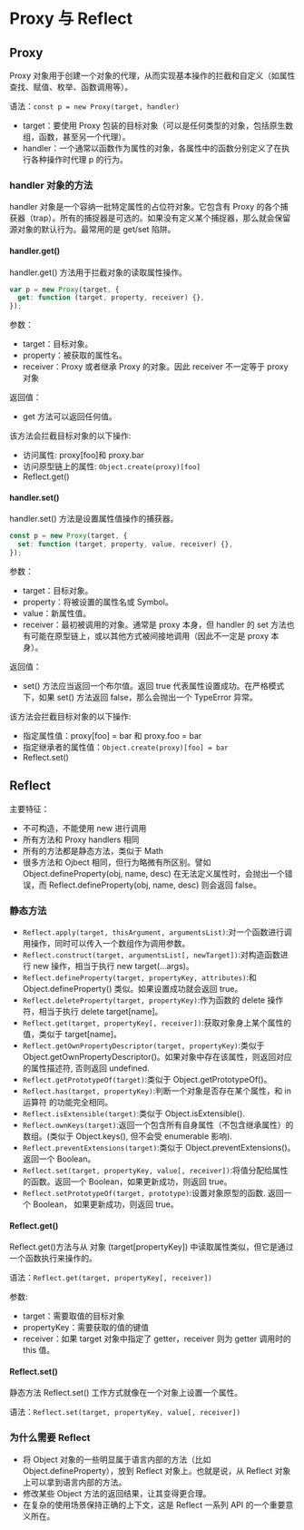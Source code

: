 # Proxy 与 Reflect

## Proxy

Proxy 对象用于创建一个对象的代理，从而实现基本操作的拦截和自定义（如属性查找、赋值、枚举、函数调用等）。

语法：`const p = new Proxy(target, handler)`

- target：要使用 Proxy 包装的目标对象（可以是任何类型的对象，包括原生数组，函数，甚至另一个代理）。
- handler：一个通常以函数作为属性的对象，各属性中的函数分别定义了在执行各种操作时代理 p 的行为。

### handler 对象的方法

handler 对象是一个容纳一批特定属性的占位符对象。它包含有 Proxy 的各个捕获器（trap）。所有的捕捉器是可选的。如果没有定义某个捕捉器，那么就会保留源对象的默认行为。最常用的是 get/set 陷阱。

#### handler.get()

handler.get() 方法用于拦截对象的读取属性操作。

```js
var p = new Proxy(target, {
  get: function (target, property, receiver) {},
});
```

参数：

- target：目标对象。
- property：被获取的属性名。
- receiver：Proxy 或者继承 Proxy 的对象。因此 receiver 不一定等于 proxy 对象

返回值：

- get 方法可以返回任何值。

该方法会拦截目标对象的以下操作:

- 访问属性: proxy[foo]和 proxy.bar
- 访问原型链上的属性: `Object.create(proxy)[foo]`
- Reflect.get()

#### handler.set()

handler.set() 方法是设置属性值操作的捕获器。

```js
const p = new Proxy(target, {
  set: function (target, property, value, receiver) {},
});
```

参数：

- target：目标对象。
- property：将被设置的属性名或 Symbol。
- value：新属性值。
- receiver：最初被调用的对象。通常是 proxy 本身，但 handler 的 set 方法也有可能在原型链上，或以其他方式被间接地调用（因此不一定是 proxy 本身）。

返回值：

- set() 方法应当返回一个布尔值。返回 true 代表属性设置成功。在严格模式下，如果 set() 方法返回 false，那么会抛出一个 TypeError 异常。

该方法会拦截目标对象的以下操作:

- 指定属性值：proxy[foo] = bar 和 proxy.foo = bar
- 指定继承者的属性值：`Object.create(proxy)[foo] = bar`
- Reflect.set()

## Reflect

主要特征：

- 不可构造，不能使用 new 进行调用
- 所有方法和 Proxy handlers 相同
- 所有的方法都是静态方法，类似于 Math
- 很多方法和 Ojbect 相同，但行为略微有所区别。譬如 Object.defineProperty(obj, name, desc) 在无法定义属性时，会抛出一个错误，而 Reflect.defineProperty(obj, name, desc) 则会返回 false。

### 静态方法

- `Reflect.apply(target, thisArgument, argumentsList)`:对一个函数进行调用操作，同时可以传入一个数组作为调用参数。
- `Reflect.construct(target, argumentsList[, newTarget])`:对构造函数进行 new 操作，相当于执行 new target(...args)。
- `Reflect.defineProperty(target, propertyKey, attributes)`:和 Object.defineProperty() 类似。如果设置成功就会返回 true。
- `Reflect.deleteProperty(target, propertyKey)`:作为函数的 delete 操作符，相当于执行 delete target[name]。
- `Reflect.get(target, propertyKey[, receiver])`:获取对象身上某个属性的值，类似于 target[name]。
- `Reflect.getOwnPropertyDescriptor(target, propertyKey)`:类似于 Object.getOwnPropertyDescriptor()。如果对象中存在该属性，则返回对应的属性描述符, 否则返回 undefined.
- `Reflect.getPrototypeOf(target)`:类似于 Object.getPrototypeOf()。
- `Reflect.has(target, propertyKey)`:判断一个对象是否存在某个属性，和 in 运算符 的功能完全相同。
- `Reflect.isExtensible(target)`:类似于 Object.isExtensible().
- `Reflect.ownKeys(target)`:返回一个包含所有自身属性（不包含继承属性）的数组。(类似于 Object.keys(), 但不会受 enumerable 影响).
- `Reflect.preventExtensions(target)`:类似于 Object.preventExtensions()。返回一个 Boolean。
- `Reflect.set(target, propertyKey, value[, receiver])`:将值分配给属性的函数。返回一个 Boolean，如果更新成功，则返回 true。
- `Reflect.setPrototypeOf(target, prototype)`:设置对象原型的函数. 返回一个 Boolean， 如果更新成功，则返回 true。

#### Reflect.get()

Reflect.get()方法与从 对象 (target[propertyKey]) 中读取属性类似，但它是通过一个函数执行来操作的。

语法：`Reflect.get(target, propertyKey[, receiver])`

参数:

- target：需要取值的目标对象
- propertyKey：需要获取的值的键值
- receiver：如果 target 对象中指定了 getter，receiver 则为 getter 调用时的 this 值。

#### Reflect.set()

静态方法 Reflect.set() 工作方式就像在一个对象上设置一个属性。

语法：`Reflect.set(target, propertyKey, value[, receiver])`

### 为什么需要 Reflect

- 将 Object 对象的一些明显属于语言内部的方法（比如 Object.defineProperty），放到 Reflect 对象上。也就是说，从 Reflect 对象上可以拿到语言内部的方法。
- 修改某些 Object 方法的返回结果，让其变得更合理。
- 在复杂的使用场景保持正确的上下文，这是 Reflect 一系列 API 的一个重要意义所在。
